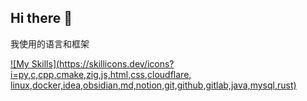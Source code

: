 ## Hi there 👋

<!--
**Hailaylin/Hailaylin** is a ✨ _special_ ✨ repository because its `README.md` (this file) appears on your GitHub profile.

Here are some ideas to get you started:

- 🔭 I’m currently working on ...
- 🌱 I’m currently learning ...
- 👯 I’m looking to collaborate on ...
- 🤔 I’m looking for help with ...
- 💬 Ask me about ...
- 📫 How to reach me: ...
- 😄 Pronouns: ...
- ⚡ Fun fact: ...
-->

我使用的语言和框架

[![My Skills](https://skillicons.dev/icons?i=py,c,cpp,cmake,zig,js,html,css,cloudflare, linux,docker,idea,obsidian,md,notion,git,github,gitlab,java,mysql,rust)](https://skillicons.dev)
